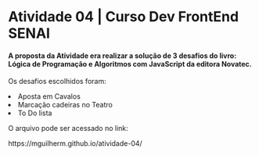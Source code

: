 <h1> Atividade 04 | Curso Dev FrontEnd SENAI </h1>

<h4> A proposta da Atividade era realizar a solução de 3 desafios do livro: <strong> Lógica de Programação e Algoritmos com JavaScript </strong>  da editora Novatec. </h4>


<p> Os desafios escolhidos foram: </p>
<li>Aposta em Cavalos</li>
<li>Marcação cadeiras no Teatro</li>
<li>To Do lista</li>

<p> O arquivo pode ser acessado no link: </p>
<a> https://mguilherm.github.io/atividade-04/<a>
